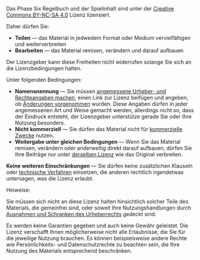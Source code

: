 Das Phase Six Regelbuch und der Spielinhalt sind unter der [Creative Commons BY-NC-SA 4.0](https://creativecommons.org/licenses/by-nc-sa/4.0/) Lizenz lizensiert.

Daher dürfen Sie:

* **Teilen** — das Material in jedwedem Format oder Medium vervielfältigen und weiterverbreiten
* **Bearbeiten** — das Material remixen, verändern und darauf aufbauen

Der Lizenzgeber kann diese Freiheiten nicht widerrufen solange Sie sich an die Lizenzbedingungen halten.

Unter folgenden Bedingungen:

* **Namensnennung** — Sie müssen [angemessene Urheber- und Rechteangaben machen](https://creativecommons.org/licenses/by-nc-sa/4.0/deed.de#ref-appropriate-credit), einen Link zur Lizenz beifügen und angeben, ob [Änderungen vorgenommen](https://creativecommons.org/licenses/by-nc-sa/4.0/deed.de#ref-indicate-changes) wurden. Diese Angaben dürfen in jeder angemessenen Art und Weise gemacht werden, allerdings nicht so, dass der Eindruck entsteht, der Lizenzgeber unterstütze gerade Sie oder Ihre Nutzung besonders.
* **Nicht kommerziell** — Sie dürfen das Material nicht für [kommerzielle Zwecke](https://creativecommons.org/licenses/by-nc-sa/4.0/deed.de#ref-commercial-purposes) nutzen.
* **Weitergabe unter gleichen Bedingungen** — Wenn Sie das Material remixen, verändern oder anderweitig direkt darauf aufbauen, dürfen Sie Ihre Beiträge nur unter [derselben Lizenz](https://creativecommons.org/licenses/by-nc-sa/4.0/deed.de#ref-same-license) wie das Original verbreiten. 

**Keine weiteren Einschränkungen** — Sie dürfen keine zusätzlichen Klauseln oder [technische Verfahren](https://creativecommons.org/licenses/by-nc-sa/4.0/deed.de#ref-technological-measures) einsetzen, die anderen rechtlich irgendetwas untersagen, was die Lizenz erlaubt.

Hinweise:

Sie müssen sich nicht an diese Lizenz halten hinsichtlich solcher Teile des Materials, die gemeinfrei sind, oder soweit Ihre Nutzungshandlungen durch [Ausnahmen und Schranken des Urheberrechts](https://creativecommons.org/licenses/by-nc-sa/4.0/deed.de#ref-exception-or-limitation) gedeckt sind.

Es werden keine Garantien gegeben und auch keine Gewähr geleistet. Die Lizenz verschafft Ihnen möglicherweise nicht alle Erlaubnisse, die Sie für die jeweilige Nutzung brauchen. Es können beispielsweise andere Rechte wie Persönlichkeits- und Datenschutzrechte zu beachten sein, die Ihre Nutzung des Materials entsprechend beschränken.

